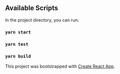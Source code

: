 ## Available Scripts

In the project directory, you can run:

### `yarn start`

### `yarn test`

### `yarn build`

This project was bootstrapped with [Create React App](https://github.com/facebook/create-react-app).